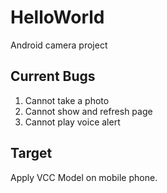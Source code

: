 # HelloWorld
Android camera project

## Current Bugs

1. Cannot take a photo
2. Cannot show and refresh page
3. Cannot play voice alert

## Target

Apply VCC Model on mobile phone.
